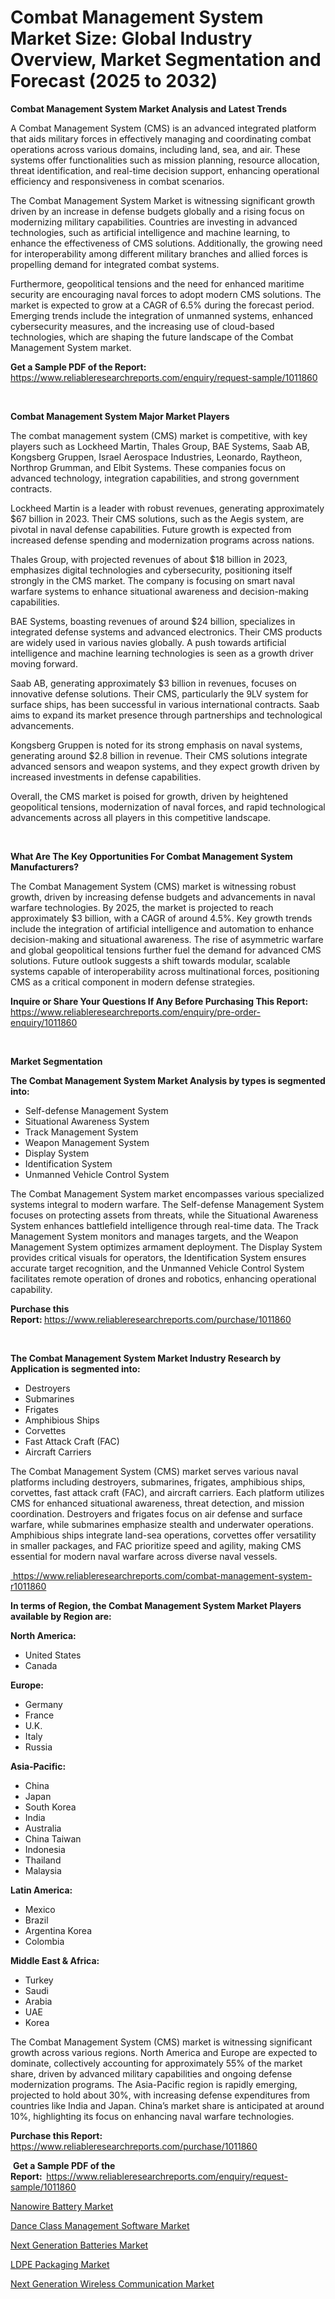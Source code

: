 <p><h1>Combat Management System Market Size: Global Industry Overview, Market Segmentation and Forecast (2025 to 2032)</h1></p><p><strong>Combat Management System Market Analysis and Latest Trends</strong></p>
<p><p>A Combat Management System (CMS) is an advanced integrated platform that aids military forces in effectively managing and coordinating combat operations across various domains, including land, sea, and air. These systems offer functionalities such as mission planning, resource allocation, threat identification, and real-time decision support, enhancing operational efficiency and responsiveness in combat scenarios.</p><p>The Combat Management System Market is witnessing significant growth driven by an increase in defense budgets globally and a rising focus on modernizing military capabilities. Countries are investing in advanced technologies, such as artificial intelligence and machine learning, to enhance the effectiveness of CMS solutions. Additionally, the growing need for interoperability among different military branches and allied forces is propelling demand for integrated combat systems.</p><p>Furthermore, geopolitical tensions and the need for enhanced maritime security are encouraging naval forces to adopt modern CMS solutions. The market is expected to grow at a CAGR of 6.5% during the forecast period. Emerging trends include the integration of unmanned systems, enhanced cybersecurity measures, and the increasing use of cloud-based technologies, which are shaping the future landscape of the Combat Management System market.</p></p>
<p><strong>Get a Sample PDF of the Report:&nbsp;</strong> <a href="https://www.reliableresearchreports.com/enquiry/request-sample/1011860?utm_campaign=120&utm_medium=2&utm_source=Github&utm_content=ia&utm_term=06032025&utm_id=combat-management-system">https://www.reliableresearchreports.com/enquiry/request-sample/1011860</a></p>
<p>&nbsp;</p>
<p><strong>Combat Management System Major Market Players</strong></p>
<p><p>The combat management system (CMS) market is competitive, with key players such as Lockheed Martin, Thales Group, BAE Systems, Saab AB, Kongsberg Gruppen, Israel Aerospace Industries, Leonardo, Raytheon, Northrop Grumman, and Elbit Systems. These companies focus on advanced technology, integration capabilities, and strong government contracts.</p><p>Lockheed Martin is a leader with robust revenues, generating approximately $67 billion in 2023. Their CMS solutions, such as the Aegis system, are pivotal in naval defense capabilities. Future growth is expected from increased defense spending and modernization programs across nations.</p><p>Thales Group, with projected revenues of about $18 billion in 2023, emphasizes digital technologies and cybersecurity, positioning itself strongly in the CMS market. The company is focusing on smart naval warfare systems to enhance situational awareness and decision-making capabilities.</p><p>BAE Systems, boasting revenues of around $24 billion, specializes in integrated defense systems and advanced electronics. Their CMS products are widely used in various navies globally. A push towards artificial intelligence and machine learning technologies is seen as a growth driver moving forward.</p><p>Saab AB, generating approximately $3 billion in revenues, focuses on innovative defense solutions. Their CMS, particularly the 9LV system for surface ships, has been successful in various international contracts. Saab aims to expand its market presence through partnerships and technological advancements.</p><p>Kongsberg Gruppen is noted for its strong emphasis on naval systems, generating around $2.8 billion in revenue. Their CMS solutions integrate advanced sensors and weapon systems, and they expect growth driven by increased investments in defense capabilities.</p><p>Overall, the CMS market is poised for growth, driven by heightened geopolitical tensions, modernization of naval forces, and rapid technological advancements across all players in this competitive landscape.</p></p>
<p>&nbsp;</p>
<p><strong>What Are The Key Opportunities For Combat Management System Manufacturers?</strong></p>
<p><p>The Combat Management System (CMS) market is witnessing robust growth, driven by increasing defense budgets and advancements in naval warfare technologies. By 2025, the market is projected to reach approximately $3 billion, with a CAGR of around 4.5%. Key growth trends include the integration of artificial intelligence and automation to enhance decision-making and situational awareness. The rise of asymmetric warfare and global geopolitical tensions further fuel the demand for advanced CMS solutions. Future outlook suggests a shift towards modular, scalable systems capable of interoperability across multinational forces, positioning CMS as a critical component in modern defense strategies.</p></p>
<p><strong>Inquire or Share Your Questions If Any Before Purchasing This Report:</strong> <a href="https://www.reliableresearchreports.com/enquiry/pre-order-enquiry/1011860?utm_campaign=120&utm_medium=2&utm_source=Github&utm_content=ia&utm_term=06032025&utm_id=combat-management-system">https://www.reliableresearchreports.com/enquiry/pre-order-enquiry/1011860</a></p>
<p>&nbsp;</p>
<p><strong>Market Segmentation</strong></p>
<p><strong>The Combat Management System Market Analysis by types is segmented into:</strong></p>
<p><ul><li>Self-defense Management System</li><li>Situational Awareness System</li><li>Track Management System</li><li>Weapon Management System</li><li>Display System</li><li>Identification System</li><li>Unmanned Vehicle Control System</li></ul></p>
<p><p>The Combat Management System market encompasses various specialized systems integral to modern warfare. The Self-defense Management System focuses on protecting assets from threats, while the Situational Awareness System enhances battlefield intelligence through real-time data. The Track Management System monitors and manages targets, and the Weapon Management System optimizes armament deployment. The Display System provides critical visuals for operators, the Identification System ensures accurate target recognition, and the Unmanned Vehicle Control System facilitates remote operation of drones and robotics, enhancing operational capability.</p></p>
<p><strong>Purchase this Report:&nbsp;</strong><a href="https://www.reliableresearchreports.com/purchase/1011860?utm_campaign=120&utm_medium=2&utm_source=Github&utm_content=ia&utm_term=06032025&utm_id=combat-management-system">https://www.reliableresearchreports.com/purchase/1011860</a></p>
<p>&nbsp;</p>
<p><strong>The Combat Management System Market Industry Research by Application is segmented into:</strong></p>
<p><ul><li>Destroyers</li><li>Submarines</li><li>Frigates</li><li>Amphibious Ships</li><li>Corvettes</li><li>Fast Attack Craft (FAC)</li><li>Aircraft Carriers</li></ul></p>
<p><p>The Combat Management System (CMS) market serves various naval platforms including destroyers, submarines, frigates, amphibious ships, corvettes, fast attack craft (FAC), and aircraft carriers. Each platform utilizes CMS for enhanced situational awareness, threat detection, and mission coordination. Destroyers and frigates focus on air defense and surface warfare, while submarines emphasize stealth and underwater operations. Amphibious ships integrate land-sea operations, corvettes offer versatility in smaller packages, and FAC prioritize speed and agility, making CMS essential for modern naval warfare across diverse naval vessels.</p></p>
<p><a href="https://www.reliableresearchreports.com/combat-management-system-r1011860?utm_campaign=120&utm_medium=2&utm_source=Github&utm_content=ia&utm_term=06032025&utm_id=combat-management-system">&nbsp;https://www.reliableresearchreports.com/combat-management-system-r1011860</a></p>
<p><strong>In terms of Region, the Combat Management System Market Players available by Region are:</strong></p>
<p>
    <p> <strong> North America: </strong>
        <ul>
            <li>United States</li>
            <li>Canada</li>
        </ul>
        </p> 
    <p> <strong> Europe: </strong>
        <ul>
            <li>Germany</li>
            <li>France</li>
            <li>U.K.</li>
            <li>Italy</li>
            <li>Russia</li>
        </ul>
        </p> 
    <p> <strong> Asia-Pacific: </strong>
        <ul>
            <li>China</li>
            <li>Japan</li>
            <li>South Korea</li>
            <li>India</li>
            <li>Australia</li>
            <li>China Taiwan</li>
            <li>Indonesia</li>
            <li>Thailand</li>
            <li>Malaysia</li>
        </ul>
        </p> 
    <p> <strong> Latin America: </strong>
        <ul>
            <li>Mexico</li>
            <li>Brazil</li>
            <li>Argentina Korea</li>
            <li>Colombia</li>
        </ul>
        </p> 
    <p> <strong> Middle East & Africa: </strong>
        <ul>
            <li>Turkey</li>
            <li>Saudi</li>
            <li>Arabia</li>
            <li>UAE</li>
            <li>Korea</li>
        </ul>
    </p>
    </p>
<p><p>The Combat Management System (CMS) market is witnessing significant growth across various regions. North America and Europe are expected to dominate, collectively accounting for approximately 55% of the market share, driven by advanced military capabilities and ongoing defense modernization programs. The Asia-Pacific region is rapidly emerging, projected to hold about 30%, with increasing defense expenditures from countries like India and Japan. China’s market share is anticipated at around 10%, highlighting its focus on enhancing naval warfare technologies.</p></p>
<p><strong>Purchase this Report: </strong><a href="https://www.reliableresearchreports.com/purchase/1011860?utm_campaign=120&utm_medium=2&utm_source=Github&utm_content=ia&utm_term=06032025&utm_id=combat-management-system">https://www.reliableresearchreports.com/purchase/1011860</a></p>
<p>&nbsp;<strong>Get a Sample PDF of the Report:&nbsp;&nbsp;</strong><a href="https://www.reliableresearchreports.com/enquiry/request-sample/1011860?utm_campaign=120&utm_medium=2&utm_source=Github&utm_content=ia&utm_term=06032025&utm_id=combat-management-system">https://www.reliableresearchreports.com/enquiry/request-sample/1011860</a></p>
<p><strong></strong></p>
<p><p><a href="https://github.com/rigelciara0p/Market-Research-Report-List-1/blob/main/nanowire-battery-market.md?utm_campaign=120&utm_medium=2&utm_source=Github&utm_content=ia&utm_term=06032025&utm_id=combat-management-system">Nanowire Battery Market</a></p><p><a href="https://github.com/koopalujale2/Market-Research-Report-List-1/blob/main/dance-class-management-software-market.md?utm_campaign=120&utm_medium=2&utm_source=Github&utm_content=ia&utm_term=06032025&utm_id=combat-management-system">Dance Class Management Software Market</a></p><p><a href="https://github.com/lecaneidreks/Market-Research-Report-List-1/blob/main/next-generation-batteries-market.md?utm_campaign=120&utm_medium=2&utm_source=Github&utm_content=ia&utm_term=06032025&utm_id=combat-management-system">Next Generation Batteries Market</a></p><p><a href="https://github.com/porstheftyux/Market-Research-Report-List-1/blob/main/ldpe-packaging-market.md?utm_campaign=120&utm_medium=2&utm_source=Github&utm_content=ia&utm_term=06032025&utm_id=combat-management-system">LDPE Packaging Market</a></p><p><a href="https://github.com/tineamonaya/Market-Research-Report-List-1/blob/main/next-generation-wireless-communication-market.md?utm_campaign=120&utm_medium=2&utm_source=Github&utm_content=ia&utm_term=06032025&utm_id=combat-management-system">Next Generation Wireless Communication Market</a></p></p>